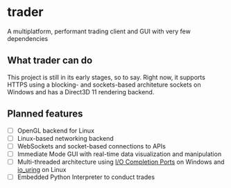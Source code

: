 # trader
A multiplatform, performant trading client and GUI with very few dependencies

## What trader can do
This project is still in its early stages, so to say. Right now, it supports HTTPS using a blocking- and sockets-based architeture sockets on Windows and has a Direct3D 11 rendering backend.

## Planned features
- [ ] OpenGL backend for Linux
- [ ] Linux-based networking backend
- [ ] WebSockets and socket-based connections to APIs
- [ ] Immediate Mode GUI with real-time data visualization and manipulation
- [ ] Multi-threaded architecture using [I/O Completion Ports](https://learn.microsoft.com/en-us/windows/win32/fileio/i-o-completion-ports) on Windows and [io_uring](https://man.archlinux.org/man/io_uring.7.en) on Linux
- [ ] Embedded Python Interpreter to conduct trades
